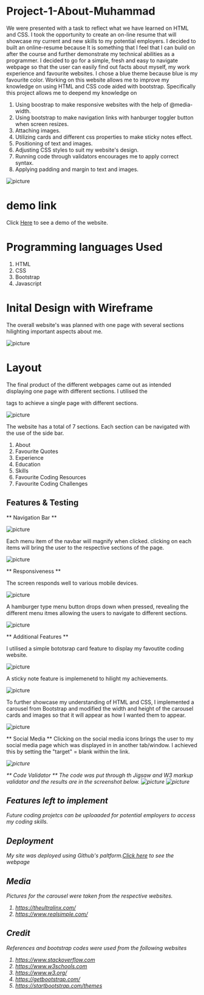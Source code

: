 # Project-1-About-Muhammad
We were presented with a task to reflect what we have learned on HTML and CSS.
I took the opportunity to create an on-line resume that will showcase my current and new skills to my potential employers. 
I decided to built an online-resume because It is something that I feel that I can build on after the course and further demonstrate my technical abilities as a programmer.
I decided to go for a simple, fresh and easy to navigate webpage so that the user can easily find out facts about myself, my work experience
and favourite websites. I chose a blue theme because blue is my favourite color.
Working on this website allows me to improve my knowledge on using HTML and CSS code aided with bootstrap.
Specifically this project allows me to deepend my knowledge on
1) Using boostrap to make responsive websites with the help of @media-width.
2) Using bootstrap to make navigation links with hanburger toggler button when screen resizes.
3) Attaching images.
4) Utilizing cards and different css properties to make sticky notes effect.
5) Positioning of text and images.
6) Adjusting CSS styles to suit my website's design.
7) Running code through validators encourages me to apply correct syntax.
8) Applying padding and margin to text and images.

![picture](assets/images/screenshot.png)

# demo link

Click <a href="https://muhammad-mo.github.io/Muhammad-portfolio/" target="blank">Here</a> to see a demo of the website.


# Programming languages Used

1. HTML
2. CSS
3. Bootstrap 
4. Javascript

# Inital Design with Wireframe

The overall website's was planned with one page with several sections hilighting important aspects about me.

![picture](assets/images/wireframe.png)

# Layout

The final product of the different webpages came out as intended displaying one page with different sections.
I utilised the <section> tags to achieve a single page with different sections.

![picture](assets/images/screenshot.png)

The website has a total of 7 sections. Each section can be navigated with the use of the side bar.

1. About
2. Favourite Quotes
3. Experience
4. Education
5. Skills
6. Favourite Coding Resources
7. Favourite Coding Challenges

# Features & Testing
** Navigation Bar **

![picture](assets/images/sidenavbar.png)

Each menu item of the navbar will magnify when clicked.
clicking on each items will bring the user to the respective sections of the page.

![picture](assets/images/sidenavbar2.png)

** Responsiveness **

The screen responds well to various mobile devices.

![picture](assets/images/responsive.PNG)

A hamburger type menu button drops down when pressed, revealing the different menu itmes allowing the users to navigate to different sections.

![picture](assets/images/menudrop.jpg)

** Additional Features **

I utilised a simple bototsrap card feature to display my favoutite coding website.

![picture](assets/images/cards.png)

A sticky note feature is implemenetd to hilight my achievements.

![picture](assets/images/stickynote.png)

To further showcase my understanding of HTML and CSS, I implemented a carousel from Bootstrap and modified the width and height of the carousel cards and images so that it will appear as how I wanted them to appear.

![picture](assets/images/carousel.png)

** Social Media **
Clicking on the social media icons brings the user to my social media page which was displayed in in another tab/window.
I achieved this by setting the "target" = blank  within the <a></a> link.

<a class="social-icon" href="https://github.com/Muhammad-MO" target="blank"><i class="fab fa-github"></a>

![picture](assets/images/socialmedia.png)

** Code Validator **
The code was put through th Jigsaw and W3 markup validator and the results are in the screenshot below.
![picture](assets/images/HTMLchecker.png)
![picture](assets/images/w3c.png)



# Features left to implement

Future coding projetcs can be uploaaded for potential employers to  access my coding skills.

# Deployment

My site was deployed using Github's paltform.<a href="https://muhammad-mo.github.io/Muhammad-portfolio/" target="blank">Click here</a> to see the webpage

# Media

Pictures for the carousel were taken from the respective websites.
1) https://theultralinx.com/ 
2) https://www.realsimple.com/

# Credit

References and bootstrap codes were used from the following websites

1. https://www.stackoverflow.com
2. https://www.w3schools.com
3. https://www.w3.org/
4. https://getbootstrap.com/
5. https://startbootstrap.com/themes






